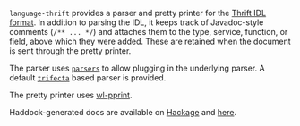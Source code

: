`language-thrift` provides a parser and pretty printer for the [Thrift IDL
format]. In addition to parsing the IDL, it keeps track of Javadoc-style
comments (`/** ... */`) and attaches them to the type, service, function, or
field, above which they were added. These are retained when the document is
sent through the pretty printer.

The parser uses [`parsers`] to allow plugging in the underlying parser. A
default [`trifecta`] based parser is provided.

The pretty printer uses [wl-pprint].

Haddock-generated docs are available on [Hackage] and [here].

  [Thrift IDL format]: http://thrift.apache.org/docs/idl
  [`parsers`]: http://hackage.haskell.org/package/parsers
  [`trifecta`]: http://hackage.haskell.org/package/trifecta
  [wl-pprint]: http://hackage.haskell.org/package/wl-pprint
  [Hackage]: http://hackage.haskell.org/package/language-thrift
  [here]: http://abhinavg.net/language-thrift/
